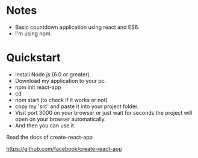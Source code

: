 # Notes
- Basic countdown application using react and ES6.
- I'm using npm.

# Quickstart
* Install Node.js (6.0 or greater).
* Download my application to your pc.
* npm init react-app <your-app-name>
* cd <your-app-name>
* npm start (to check if it works or not)
* copy my 'src' and paste it into your project folder.
* Visit port 3000 on your browser or just wait for seconds the project will open on your browser automatically.
* And then you can use it.

Read the docs of create-react-app

https://github.com/facebook/create-react-app
